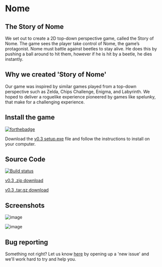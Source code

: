 # Nome
## The Story of Nome

We set out to create a 2D top-down perspective game, called the Story of Nome. The game sees the player take control of Nome, the game’s protagonist. Nome must battle against beetles to stay alive. He does this by pushing a ball around to hit them, however if he is hit by a beetle, he dies instantly. 

## Why we created 'Story of Nome'
Our game was inspired by similar games played from a top-down perspective such as Zelda, Chips Challenge, Enigma, and Labyrinth. We hoped to deliver a roguelike experience pioneered by games like spelunky, that make for a challenging experience.

## Install the game 
[![forthebadge](https://forthebadge.com/images/badges/made-with-c-plus-plus.svg)](https://forthebadge.com)

Download the <a href="https://github.com/thingmonster/nome/releases/download/v0.3/setup.exe" target="_blank">v0.3 setup.exe</a> file and follow the instructions to install on your computer.

## Source Code
[![Build status](https://ci.appveyor.com/api/projects/status/pf80ga951mt102yy?svg=true)](https://ci.appveyor.com/project/EarlMurray/nome)

<a href="https://github.com/thingmonster/nome/archive/v0.3.zip">v0.3 .zip download</a>

<a href="https://github.com/thingmonster/nome/archive/v0.3.tar.gz">v0.3 .tar.gz download</a>

## Screenshots

![image](https://user-images.githubusercontent.com/24362260/38784945-4e273870-4111-11e8-9926-7f9e115df231.png)

![image](https://user-images.githubusercontent.com/24362260/38784950-5c494678-4111-11e8-891b-2ba05d5ceaad.png)

## Bug reporting 

Something not right? Let us know <a href="https://github.com/thingmonster/nome/issues">here</a> by opening up a 'new issue' and we'll work hard to try and help you.
